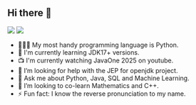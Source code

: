 ## Hi there 👋

<!--
**dataenthusiast092/dataenthusiast092** is a ✨ _special_ ✨ repository because its `README.md` (this file) appears on your GitHub profile.

Here are some ideas to get you started:

- 🔭 I’m currently working on ...
- 🌱 I’m currently learning ...
- 👯 I’m looking to collaborate on ...
- 🤔 I’m looking for help with ...
- 💬 Ask me about ...
- 📫 How to reach me: ...
- 😄 Pronouns: ...
- ⚡ Fun fact: ...
-->

<p align = "left">
  <img src = "https://github-readme-stats.vercel.app/api?username=swaticsharma29&show_icons=true&theme=radical&line_height=33">
  <img src = "https://github-readme-stats.vercel.app/api/top-langs/?username=swaticsharma29&hide_langs_below=.25&theme=radical">
</p>

- 👩🏻‍💻 My most handy programming language is Python.
- 📖 I'm currently learning JDK17+ versions.
- 📺 I'm currently watching JavaOne 2025 on youtube.
- 🤔 I’m looking for help with the JEP for openjdk project.
- 💬 Ask me about Python, Java, SQL and Machine Learning.
- 👯 I’m looking to co-learn Mathematics and C++.
- ⚡ Fun fact: I know the reverse pronunciation to my name.



